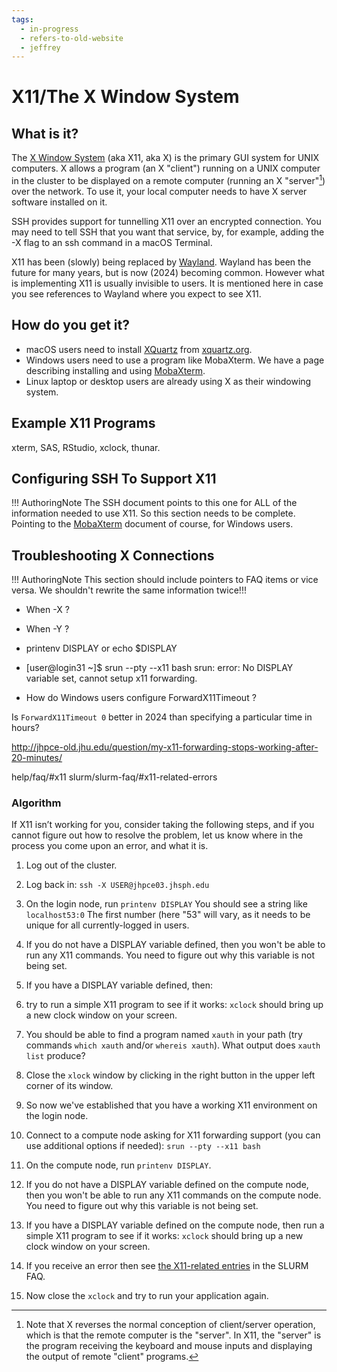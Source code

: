 ```yaml
---
tags:
  - in-progress
  - refers-to-old-website
  - jeffrey
---
```



# X11/The X Window System

## What is it?
The [X Window System](https://en.wikipedia.org/wiki/X_Window_System) (aka X11, aka X) is the primary GUI system for UNIX computers. X allows a program (an X "client") running on a UNIX computer in the cluster to be displayed on a remote computer (running an X "server"[^1]) over the network. To use it, your local computer needs to have X server software installed on it.

SSH provides support for tunnelling X11 over an encrypted connection. You may need to tell SSH that you want that service, by, for example, adding the -X flag to an ssh command in a macOS Terminal.

X11 has been (slowly) being replaced by [Wayland](https://en.wikipedia.org/wiki/Wayland_(protocol)). Wayland has been the future for many years, but is now (2024) becoming common. However what is implementing X11 is usually invisible to users. It is mentioned here in case you see references to Wayland where you expect to see X11.

[^1]: Note that X reverses the normal conception of client/server operation, which is that the remote computer is the "server". In X11, the "server" is the program receiving the keyboard and mouse inputs and displaying the output of remote "client" programs.

## How do you get it?

- macOS users need to install [XQuartz](https://en.wikipedia.org/wiki/XQuartz) from [xquartz.org](https://www.xquartz.org).
- Windows users need to use a program like MobaXterm. We have a page describing installing and using [MobaXterm](mobaxterm.md).
- Linux laptop or desktop users are already using X as their windowing system.

## Example X11 Programs

xterm, SAS, RStudio, xclock, thunar.

## Configuring SSH To Support X11
!!! AuthoringNote
    The SSH document points to this one for ALL of the information needed to use X11. So this section needs to be complete. Pointing to the [MobaXterm](mobaxterm.md) document of course, for Windows users.


## Troubleshooting X Connections

!!! AuthoringNote
    This section should include pointers to FAQ items or vice versa. We shouldn't rewrite the same information twice!!!
    
- When -X ?
- When -Y ?

- printenv DISPLAY or echo $DISPLAY

- [user@login31 ~]$ srun --pty --x11 bash
srun: error: No DISPLAY variable set, cannot setup x11 forwarding.

- How do Windows users configure ForwardX11Timeout ?

Is `ForwardX11Timeout 0` better in 2024 than specifying a particular time in hours?

http://jhpce-old.jhu.edu/question/my-x11-forwarding-stops-working-after-20-minutes/

help/faq/#x11
slurm/slurm-faq/#x11-related-errors

### Algorithm

If X11 isn’t working for you, consider taking the following steps, and if you cannot figure out how to resolve the problem, let us know where in the process you come upon an error, and what it is.
 
1. Log out of the cluster.

2. Log back in: `ssh -X USER@jhpce03.jhsph.edu`

3. On the login node, run `printenv DISPLAY`  You should see a string like `localhost53:0` The first number (here "53" will vary, as it needs to be unique for all currently-logged in users.
4. If you do not have a DISPLAY variable defined, then you won't be able to run any X11 commands. You need to figure out why this variable is not being set.
4.  If you have a DISPLAY variable defined, then:
   1. try to run a simple X11 program to see if it works: `xclock` should bring up a new clock window on your screen.
   2. You should be able to find a program named `xauth` in your path (try commands `which xauth` and/or `whereis xauth`). What output does `xauth list` produce? 
5. Close the `xlock` window by clicking in the right button in the upper left corner of its window.
6. So now we've established that you have a working X11 environment on the login node.
7. Connect to a compute node asking for X11 forwarding support (you can use additional options if needed): `srun --pty --x11 bash`
8. On the compute node, run `printenv DISPLAY`.
9. If you do not have a DISPLAY variable defined on the compute node, then you won't be able to run any X11 commands on the compute node. You need to figure out why this variable is not being set.
9. If you have a DISPLAY variable defined on the compute node, then run a simple X11 program to see if it works: `xclock` should bring up a new clock window on your screen.
10. If you receive an error then see [the X11-related entries](../slurm/slurm-faq.md/#x11-related-errors) in the SLURM FAQ.
10. Now close the `xclock` and try to run your application again.
